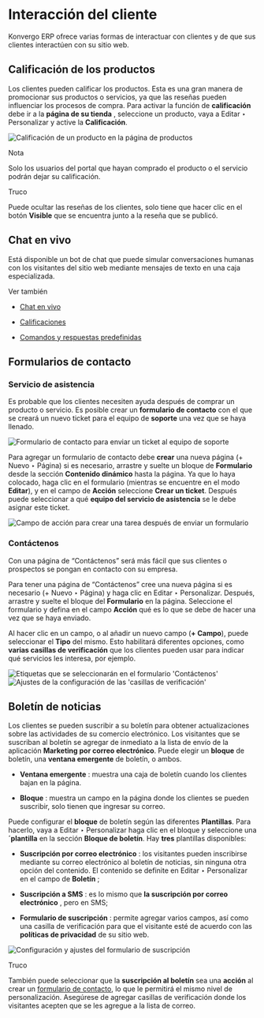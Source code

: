 # Interacción del cliente

Konvergo ERP ofrece varias formas de interactuar con clientes y de que sus clientes
interactúen con su sitio web.

## Calificación de los productos

Los clientes pueden calificar los productos. Esta es una gran manera de
promocionar sus productos o servicios, ya que las reseñas pueden influenciar
los procesos de compra. Para activar la función de **calificación** debe ir a
la **página de su tienda** , seleccione un producto, vaya a Editar ‣
Personalizar y active la **Calificación**.

![Calificación de un producto en la página de
productos](../../../../_images/interaction-rating.png) <div class="alert alert-primary">
<p class="alert-title">
Nota</p><p>Solo los usuarios del portal que hayan comprado el producto o el servicio podrán dejar su calificación.</p>
</div>
<div class="alert alert-info">
<p class="alert-title">
Truco</p><p>Puede ocultar las reseñas de los clientes, solo tiene que hacer clic en el botón <b>Visible</b> que se encuentra junto a la reseña que se publicó.</p>
</div>

## Chat en vivo

Está disponible un bot de chat que puede simular conversaciones humanas con
los visitantes del sitio web mediante mensajes de texto en una caja
especializada.

<div class="alert alert-secondary">
<p class="alert-title">
Ver también</p><ul>
<li><p><a href="../../livechat">Chat en vivo</a></p></li>
<li><p><a href="../../livechat/ratings">Calificaciones</a></p></li>
<li><p><a href="../../livechat/responses">Comandos y respuestas predefinidas</a></p></li>
</ul>
</div>

## Formularios de contacto

### Servicio de asistencia

Es probable que los clientes necesiten ayuda después de comprar un producto o
servicio. Es posible crear un **formulario de contacto** con el que se creará
un nuevo ticket para el equipo de **soporte** una vez que se haya llenado.

![Formulario de contacto para enviar un ticket al equipo de
soporte](../../../../_images/interaction-form.png)

Para agregar un formulario de contacto debe **crear** una nueva página (\+
Nuevo ‣ Página) si es necesario, arrastre y suelte un bloque de **Formulario**
desde la sección **Contenido dinámico** hasta la página. Ya que lo haya
colocado, haga clic en el formulario (mientras se encuentre en el modo
**Editar**), y en el campo de **Acción** seleccione **Crear un ticket**.
Después puede seleccionar a qué **equipo del servicio de asistencia** se le
debe asignar este ticket.

![Campo de acción para crear una tarea después de enviar un
formulario](../../../../_images/interaction-ticket.png)

### Contáctenos

Con una página de “Contáctenos” será más fácil que sus clientes o prospectos
se pongan en contacto con su empresa.

Para tener una página de “Contáctenos” cree una nueva página si es necesario
(\+ Nuevo ‣ Página) y haga clic en Editar ‣ Personalizar. Después, arrastre y
suelte el bloque del **Formulario** en la página. Seleccione el formulario y
defina en el campo **Acción** qué es lo que se debe de hacer una vez que se
haya enviado.

Al hacer clic en un campo, o al añadir un nuevo campo (**\+ Campo**), puede
seleccionar el **Tipo** del mismo. Esto habilitará diferentes opciones, como
**varias casillas de verificación** que los clientes pueden usar para indicar
qué servicios les interesa, por ejemplo.

![Etiquetas que se seleccionarán en el formulario
'Contáctenos'](../../../../_images/interaction-tags.png) ![Ajustes de la
configuración de las 'casillas de
verificación'](../../../../_images/interaction-checkboxes.png)

## Boletín de noticias

Los clientes se pueden suscribir a su boletín para obtener actualizaciones
sobre las actividades de su comercio electrónico. Los visitantes que se
suscriban al boletín se agregar de inmediato a la lista de envío de la
aplicación **Marketing por correo electrónico**. Puede elegir un **bloque** de
boletín, una **ventana emergente** de boletín, o ambos.

  * **Ventana emergente** : muestra una caja de boletín cuando los clientes bajan en la página.

  * **Bloque** : muestra un campo en la página donde los clientes se pueden suscribir, solo tienen que ingresar su correo.

Puede configurar el **bloque** de boletín según las diferentes **Plantillas**.
Para hacerlo, vaya a Editar ‣ Personalizar haga clic en el bloque y seleccione
una **´plantilla** en la sección **Bloque de boletín**. Hay **tres**
plantillas disponibles:

  * **Suscripción por correo electrónico** : los visitantes pueden inscribirse mediante su correo electrónico al boletín de noticias, sin ninguna otra opción del contenido. El contenido se definite en Editar ‣ Personalizar en el campo de **Boletín** ;

  * **Suscripción a SMS** : es lo mismo que **la suscripción por correo electrónico** , pero en SMS;

  * **Formulario de suscripción** : permite agregar varios campos, así como una casilla de verificación para que el visitante esté de acuerdo con las **políticas de privacidad** de su sitio web.

![Configuración y ajustes del formulario de
suscripción](../../../../_images/interaction-news.png) <div class="alert alert-info">
<p class="alert-title">
Truco</p><p>También puede seleccionar que la <b>suscripción al boletín</b> sea una <b>acción</b> al crear un <a href="#contact-form"><span class="std std-ref">formulario de contacto</span></a>, lo que le permitirá el mismo nivel de personalización. Asegúrese de agregar casillas de verificación donde los visitantes acepten que se les agregue a la lista de correo.</p>
</div>

